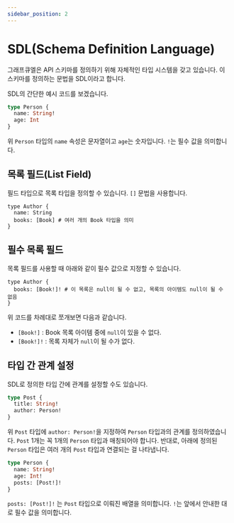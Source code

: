 ```yaml
---
sidebar_position: 2
---
```


# SDL(Schema Definition Language)

그래프큐엘은 API 스키마를 정의하기 위해 자체적인 타입 시스템을 갖고 있습니다. 이 스키마를 정의하는 문법을 SDL이라고 합니다.

<!-- API 요청으로 받는 응답 구조를 정의하는 문법이 SDL입니다. 이 응답 구조를 스키마(Schema)라고 하며 프런트엔드 개발자와 백엔드 개발자 간의 합의 대상입니다. -->

SDL의 간단한 예시 코드를 보겠습니다.

```graphql
type Person {
  name: String!
  age: Int
}
```

위 `Person` 타입의 `name` 속성은 문자열이고 `age`는 숫자입니다. `!`는 필수 값을 의미합니다.

## 목록 필드(List Field)

필드 타입으로 목록 타입을 정의할 수 있습니다. `[]` 문법을 사용합니다.

```gql
type Author {
  name: String
  books: [Book] # 여러 개의 Book 타입을 의미
}
```

## 필수 목록 필드

목록 필드를 사용할 때 아래와 같이 필수 값으로 지정할 수 있습니다.

```gql
type Author {
  books: [Book!]! # 이 목록은 null이 될 수 없고, 목록의 아이템도 null이 될 수 없음
}
```

위 코드를 차례대로 쪼개보면 다음과 같습니다.

- `[Book!]` : Book 목록 아이템 중에 `null`이 있을 수 없다.
- `[Book!]!` : 목록 자체가 `null`이 될 수가 없다.

## 타입 간 관계 설정

SDL로 정의한 타입 간에 관계를 설정할 수도 있습니다.

```graphql
type Post {
  title: String!
  author: Person!
}
```

위 `Post` 타입에 `author: Person!`을 지정하여 `Person` 타입과의 관계를 정의하였습니다. `Post` 1개는 꼭 1개의 `Person` 타입과 매칭되어야 합니다. 반대로, 아래에 정의된 `Person` 타입은 여러 개의 `Post` 타입과 연결되는 걸 나타냅니다.

```graphql
type Person {
  name: String!
  age: Int!
  posts: [Post!]!
}
```

`posts: [Post!]!` 는 `Post` 타입으로 이뤄진 배열을 의미합니다. `!`는 앞에서 안내한 대로 필수 값을 의미합니다.

